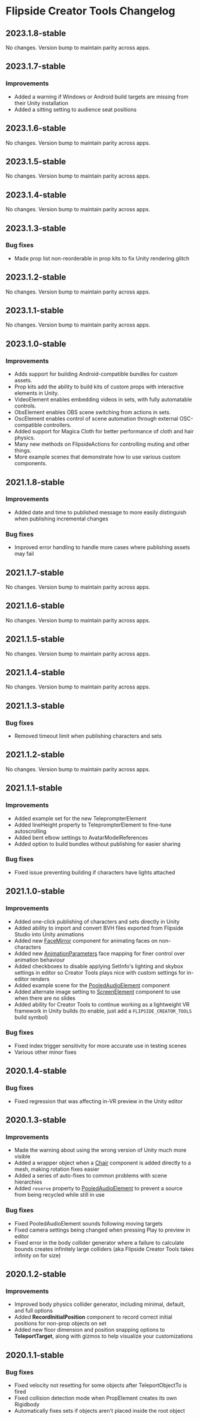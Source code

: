 # Flipside Creator Tools Changelog

## 2023.1.8-stable

No changes. Version bump to maintain parity across apps.

## 2023.1.7-stable

### Improvements

- Added a warning if Windows or Android build targets are missing from their Unity installation
- Added a sitting setting to audience seat positions

## 2023.1.6-stable

No changes. Version bump to maintain parity across apps.

## 2023.1.5-stable

No changes. Version bump to maintain parity across apps.

## 2023.1.4-stable

No changes. Version bump to maintain parity across apps.

## 2023.1.3-stable

### Bug fixes

- Made prop list non-reorderable in prop kits to fix Unity rendering glitch

## 2023.1.2-stable

No changes. Version bump to maintain parity across apps.

## 2023.1.1-stable

No changes. Version bump to maintain parity across apps.

## 2023.1.0-stable

### Improvements

- Adds support for building Android-compatible bundles for custom assets.
- Prop kits add the ability to build kits of custom props with interactive elements in Unity.
- VideoElement enables embedding videos in sets, with fully automatable controls.
- ObsElement enables OBS scene switching from actions in sets.
- OscElement enables control of scene automation through external OSC-compatible controllers.
- Added support for Magica Cloth for better performance of cloth and hair physics.
- Many new methods on FlipsideActions for controlling muting and other things.
- More example scenes that demonstrate how to use various custom components.

## 2021.1.8-stable

### Improvements

- Added date and time to published message to more easily distinguish when publishing incremental changes

### Bug fixes

- Improved error handling to handle more cases where publishing assets may fail

## 2021.1.7-stable

No changes. Version bump to maintain parity across apps.

## 2021.1.6-stable

No changes. Version bump to maintain parity across apps.

## 2021.1.5-stable

No changes. Version bump to maintain parity across apps.

## 2021.1.4-stable

No changes. Version bump to maintain parity across apps.

## 2021.1.3-stable

### Bug fixes

* Removed timeout limit when publishing characters and sets

## 2021.1.2-stable

No changes. Version bump to maintain parity across apps.

## 2021.1.1-stable

### Improvements

* Added example set for the new TeleprompterElement
* Added lineHeight property to TeleprompterElement to fine-tune autoscrolling
* Added bent elbow settings to AvatarModelReferences
* Added option to build bundles without publishing for easier sharing

### Bug fixes

* Fixed issue preventing building if characters have lights attached

## 2021.1.0-stable

### Improvements

* Added one-click publishing of characters and sets directly in Unity
* Added ability to import and convert BVH files exported from Flipside Studio into Unity animations
* Added new [FaceMirror](https://www.flipsidexr.com/docs/2021.1/creator-tools/references/custom-components/facemirror) component for animating faces on non-characters
* Added new [AnimationParameters](https://www.flipsidexr.com/docs/2021.1/creator-tools/tutorials/mapping-facial-expressions/animationparameters) face mapping for finer control over animation behaviour
* Added checkboxes to disable applying SetInfo's lighting and skybox settings in editor so Creator Tools plays nice with custom settings for in-editor renders
* Added example scene for the [PooledAudioElement](https://www.flipsidexr.com/docs/2021.1/creator-tools/references/custom-components/pooledaudioelement) component
* Added alternate image setting to [ScreenElement](https://www.flipsidexr.com/docs/2021.1/creator-tools/references/custom-components/screenelement) component to use when there are no slides
* Added ability for Creator Tools to continue working as a lightweight VR framework in Unity builds (to enable, just add a `FLIPSIDE_CREATOR_TOOLS` build symbol)

### Bug fixes

* Fixed index trigger sensitivity for more accurate use in testing scenes
* Various other minor fixes

## 2020.1.4-stable

### Bug fixes

* Fixed regression that was affecting in-VR preview in the Unity editor

## 2020.1.3-stable

### Improvements

* Made the warning about using the wrong version of Unity much more visible
* Added a wrapper object when a [Chair](https://www.flipsidexr.com/docs/2021.1/creator-tools/references/custom-components/chair) component is added directly to a mesh, making rotation fixes easier
* Added a series of auto-fixes to common problems with scene hierarchies
* Added `reserve` property to [PooledAudioElement](https://www.flipsidexr.com/docs/2021.1/creator-tools/references/custom-components/pooledaudioelement) to prevent a source from being recycled while still in use

### Bug fixes

* Fixed PooledAudioElement sounds following moving targets
* Fixed camera settings being changed when pressing Play to preview in editor
* Fixed error in the body collider generator where a failure to calculate bounds creates infinitely large colliders (aka Flipside Creator Tools takes infinity on for size)

## 2020.1.2-stable

### Improvements

* Improved body physics collider generator, including minimal, default, and full options
* Added **RecordInitialPosition** component to record correct initial positions for non-prop objects on set
* Added new floor dimension and position snapping options to **TeleportTarget**, along with gizmos to help visualize your customizations

## 2020.1.1-stable

### Bug fixes

* Fixed velocity not resetting for some objects after TeleportObjectTo is fired
* Fixed collision detection mode when PropElement creates its own Rigidbody
* Automatically fixes sets if objects aren't placed inside the root object
